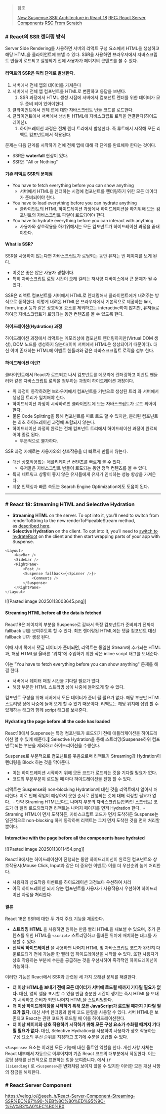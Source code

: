 >참조
>
>[New Suspense SSR Architecture in React 18](https://github.com/reactwg/react-18/discussions/37)
  [RFC: React Server Components](https://github.com/reactjs/rfcs/blob/main/text/0188-server-components.md)
>[RSC From Scratch](https://github.com/reactwg/server-components/discussions/5)
### # React의 SSR 렌더링 방식

Server Side Rendering를 사용하면 서버의 리액트 구성 요소에서 HTML을 생성하고 해당 HTML을 클라이언트에 보낼 수 있다. SSR을 사용하면 브라우저에서 자바스크립트 번들이 로드되고 실행되기 전에 사용자가 페이지의 콘텐츠를 볼 수 있다.

#### 리액트의 SSR은 여러 단계로 발생한다.

1. 서버에서 전체 앱의 데이터를 가져온다
2. 서버에서 전체 앱 컴포넌트를 HTML로 변환하고 응답을 보낸다.
	1. SSR 과정에서 HTML 생성 시점에 서버에서 컴포넌트 렌더를 위한 데이터가 모두 준비 되어 있어야한다.
3. 클라이언트에서 전체 앱에 대한 자바스크립트 번들 코드를 로드한다.
4. 클라이언트에서 서버에서 생성된 HTML에 자바스크립트 로직을 연결한다(하이드레이션).
	1. 하이드레이션 과정은 전체 렌더 트리에서 발생한다. 즉 루트에서 시작해 모든 리액트 컴포넌트에서 적용된다.

문제는 다음 단계를 시작하기 전에 전체 앱에 대해 각 단계를 완료해야 한다는 것이다.
- SSR은 **waterfall** 현상이 있다.
- SSR은 "All or Nothing"

#### 기존 리액트 SSR의 문제점

- You have to fetch everything before you can show anything
	- 서버에서 HTML을 렌더하는 시점에 컴포넌트를 렌더링하기 위한 모든 데이터가 준비되어야 한다.
- You have to load everything before you can hydrate anything
	- 클라이언트의 HTML 하이드레이션 과정에서 하이드레이션을 하기위해 모든 컴포넌트의 자바스크립트 파일이 로드되어야 한다.
- You have to hydrate everything before you can interact with anything
	- 사용자와 상호작용을 하기위해서는 모든 컴포넌트가 하이드레이션 과정을 끝내야한다.

#### What is SSR?

SSR을 사용하지 않는다면 자바스크립트가 로딩되는 동안 유저는 빈 페이지를 보게 된다.
- 이것은 좋은 않은 사용자 경험이다.
- 특히 자바스크립트 로딩 시간이 오래 걸리는 저사양 디바이스에서 큰 문제가 될 수 있다.

SSR은 리액트 컴포넌트를 서버에서 HTML로 렌더링해서 클라이언트에거 내려주는 방식으로 동작한다. 이렇게 내려온 HTML은 브라우저에서 기본적으로 제공하는 link, form, input 등과 같은 상호작용 요소를 제외하고는 interactive하지 않지만, 유저들로 하여금 자바스크립트가 로딩되는 동안 컨텐츠를 볼 수 있도록 한다.

#### 하이드레이션(Hydration) 과정

하이드레이션 과정에서 리액트는 메모리상에 컴포넌트 렌더링하지만(Virtual DOM 생성), DOM 노드를 생성하지 않는다(이미 서버에서 HTML은 생성되어기 때문이다). 대신 이미 존재하는 HTML에 이벤트 핸들러와 같은 자바스크크립트 로직을 첨부 한다. 

#### 하이드레이션 이란?

클라이언트에서 React가 로드되고 나서 컴포넌트를 메모리에 렌더링하고 이벤트 핸들러와 같은 자바스크립트 로직을 첨부하는 과정이 하이드레이션 과정이다. 
- 위 과정이 동작하려면 브라우저에서 컴포넌트를 기반으로 생성된 트리 와 서버에서 생성된 트리가 일치해야 한다.
- 하이드레이션 과정이 시작하려면 클라이언트에 모든 자바스크립트가 로드 되어야 한다.
- 물론 Code Splitting을 통해 컴포넌트를 따로 로드 할 수 있지만, 분리된 컴포넌트는 최초 하이드레이션 과정에 포함되지 않는다.
- 하이드레이션 과정의 완료는 전체 컴포넌트 트리에서 하이드레이션 과정이 완료되어야 종료 된다.
	- 부분적으로 불가하다.

SSR 과정 자체로는 사용자와의 상호작용을 더 빠르게 만들지 않는다.
- 대신 상호작용없는 애플리케이션 컨텐츠를 빠르게 볼 수 있다.
	- 유저들은 자바스크립트 번들이 로도되는 동안 정적 컨텐츠를 볼 수 있다.
- 특히 네트워크 상황이 좋지 않은 유저들에게 유저가 인식하는 성능 향상을 가져온다.
- 쉬운 인덱싱과 빠른 속도는 Search Engine Optimization에도 도움이 된다.

---
### # React 18: Streaming HTML and Selective Hydration

- **Streaming HTML** on the server. To opt into it, you’ll need to switch from renderToString to the new renderToPipeableStream method, as [described here](https://github.com/reactwg/react-18/discussions/22).
- **Selective Hydration** on the client. To opt into it, you’ll need to [switch to hydrateRoot](https://github.com/reactwg/react-18/discussions/5) on the client and then start wrapping parts of your app with Suspense.

``` ts
<Layout>  
	<NavBar />  
	<Sidebar />  
	<RightPane>  
		<Post />  
		<Suspense fallback={<Spinner />}>  
			<Comments />  
		</Suspense>  
	</RightPane>  
</Layout>
```

![[Pasted image 20250113003645.png]]

#### Streaming HTML before all the data is fetched

React18은 페이지의 부분을 Suspense로 감싸서 특정 컴포넌트가 준비되기 전까지 fallback UI를 보여주도록 할 수 있다. 최초 렌더링된 HTML에는 댓글 컴포넌트 대신 fallback UI가 생성 된다.

이때 서버 쪽에서 댓글 데이터가 준비되면, 리액트는 동일한 Stream에 추가되는 HTML과, 해당 HTML을 올바른 “위치”에 주입하기 위한 작은 inline script 태그를 보내준다.

이는 "You have to fetch everything before you can show anything" 문제를 해결 한다. 
- 서버에서 데이터 패칭 시간을 기다릴 필요가 없다. 
- 해당 부분만 HTML 스트리밍 상에 나중에 들어오게 할 수 있다.

컴포넌트 구성을 위해 서버에서 모든 데이터가 준비 될 필요가 없다. 해당 부분만 HTML 스트리밍 상에 나중에 들어 오게 할 수 있기 때문이다. 리액트는 해당 위치에 삽입 할 수 있게하는 태그와 함께 script 태그를 보내준다.

#### Hydrating the page before all the code has loaded

React18에서 Suspense는 특정 컴포넌트가 로드되기 전에 애플리케이션을 하이드레이션 할 수 있게 해준다. Selective Hydration을 통해 스트리밍(Suspense하위 컴포넌트)되는 부분을 제외하고 하이드리이션을 수행한다.

Suspense로 부분적으로 컴포넌트를 묶음으로써 리액트가 Streaming과 Hydration이 렌더링을 Block 하는 것을 막아준다.
- 이는 하이드레이션 시작하기 위해 모든 코드가 로드되는 것을 기다릴 필요가 없다.
- 코드의 부분부분이 로드될 때 마다 하이드레이션을 진행 할 수 있다.

리액트는 Suspense와 non-blocking Hydration에 대한 것을 리액트에서 알아서 처리한다. 이로 인해 작업이 예상하지 못한 순서로 진행되는 것에 대해 걱정할 필요가 없다. 
 -  만약 Straming HTML보다도 나머지 부분의 자바스크립트(인라인 스크립트) 코드가 더 빨리 로드되었다면 리액트는 나머지 페이지를 먼저 Hydration 한다. 
 - Straming HTML이 먼저 도착하든, 자바스크립트 코드가 먼저 도착하든 Suspense는 일관적으로 non-blocking 하게 동작하며 리액트는 그저 먼저 도착한 것을 먼저 처리할 뿐이다.

#### Interactive with the page before all the components have hydrated

![[Pasted image 20250113011454.png]]


React18에서는 하이드레이션이 진행되는 동안 하이드레이션이 완료된 컴포넌트와 상호작용시(Mouse Click, Input과 같은 더 중요한 이벤트) 이를 더 우선순위 높게 처리한다.

- 사용자와 상요작용 이벤트를 하이드레이션 과정보다 우선하여 처리
- 아직 하이드레이션 되지 않는 컴포넌트를 사용자가 사용작용시 우선하여 하이드레이션 과정을 처리한다.

#### 결론

React 18은 SSR에 대한 두 가지 주요 기능을 제공한다.

- **스트리밍 HTML** 을 사용하면 원하는 만큼 빨리 HTML을 내보낼 수 있으며, 추가 콘텐츠를 위한 HTML을 `<script>` 스트리밍하고 올바른 위치에 배치하는 태그를 사용할 수 있다.
- **선택적 하이드레이션** 을 사용하면 나머지 HTML 및 자바스크립트 코드가 완전히 다운로드되기 전에 가능한 한 빨리 앱 하이드레이션을 시작할 수 있다. 또한 사용자가 상호 작용하는 부분에 수분을 공급하는 것을 우선시하여 즉각적인 하이드레이션이 가능하다.

이러한 기능은 React에서 SSR과 관련된 세 가지 오래된 문제를 해결한다.

- **더 이상 HTML을 보내기 전에 모든 데이터가 서버에 로드될 때까지 기다릴 필요가 없다.** 대신, 앱의 셸을 표시할 수 있을 만큼 충분한 시간이 생기는 즉시 HTML을 보내기 시작하고 준비가 되면 나머지 HTML을 스트리밍한다.
- **더 이상 하이드레이팅을 시작하기 위해 모든 JavaScript가 로드될 때까지 기다릴 필요가 없다.** 대신 서버 렌더링과 함께 코드 분할을 사용할 수 있다. 서버 HTML은 보존되고 React는 관련 코드가 로드될 때 이를 하이드레이션한다.
- **더 이상 페이지와 상호 작용하기 시작하기 위해 모든 구성 요소가 수화될 때까지 기다릴 필요가 없다.** 대신, Selective Hydration을 사용하여 사용자가 상호 작용하는 구성 요소의 우선 순위를 지정하고 조기에 수분을 공급할 수 있다.

`<Suspense>` 요소는 이러한 모든 기능에 대한 옵트인 역할을 한다. 개선 사항 자체는 React 내부에서 자동으로 이루어지며 기존 React 코드의 대부분에서 작동한다. 이는 로딩 상태를 선언적으로 표현하는 힘을 보여줍니다. 에서 `if (isLoading)` 로 `<Suspense>`큰 변화처럼 보이지 않을 수 있지만 이러한 모든 개선 사항의 잠금을 해제한다.
### # React Server Component

https://velog.io/@seeh_h/React-Server-Component-Streaming-SSR%EC%97%90-%EB%8C%80%ED%95%9C-%EA%B3%A0%EC%B0%B0












